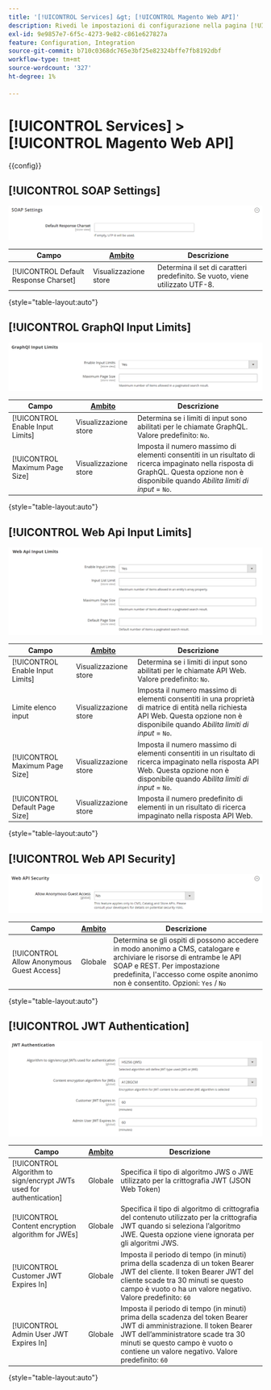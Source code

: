 ```yaml
---
title: '[!UICONTROL Services] &gt; [!UICONTROL Magento Web API]'
description: Rivedi le impostazioni di configurazione nella pagina [!UICONTROL Services] &gt; [!UICONTROL Magento Web API] dell'amministratore di Commerce.
exl-id: 9e9857e7-6f5c-4273-9e82-c861e627827a
feature: Configuration, Integration
source-git-commit: b710c0368dc765e3bf25e82324bffe7fb8192dbf
workflow-type: tm+mt
source-wordcount: '327'
ht-degree: 1%

---
```


# [!UICONTROL Services] > [!UICONTROL Magento Web API]

{{config}}

<!-- [X-ref](../systems/integrations.md) -->

## [!UICONTROL SOAP Settings]

![Impostazioni SOAP](./assets/web-api-soap-settings.png)<!-- zoom -->

| Campo | [Ambito](../../getting-started/websites-stores-views.md#scope-settings) | Descrizione |
|--- |--- |--- |
| [!UICONTROL Default Response Charset] | Visualizzazione store | Determina il set di caratteri predefinito. Se vuoto, viene utilizzato UTF-8. |

{style="table-layout:auto"}

## [!UICONTROL GraphQl Input Limits]

![Limiti di input GraphQl](./assets/web-api-graphql-input-limits.png)<!-- zoom -->

| Campo | [Ambito](../../getting-started/websites-stores-views.md#scope-settings) | Descrizione |
|--- |--- |--- |
| [!UICONTROL Enable Input Limits] | Visualizzazione store | Determina se i limiti di input sono abilitati per le chiamate GraphQL. Valore predefinito: `No`. |
| [!UICONTROL Maximum Page Size] | Visualizzazione store | Imposta il numero massimo di elementi consentiti in un risultato di ricerca impaginato nella risposta di GraphQL. Questa opzione non è disponibile quando _Abilita limiti di input_ = `No`. |

{style="table-layout:auto"}

## [!UICONTROL Web Api Input Limits]

![Limiti Di Input Api Web](./assets/web-api-input-limits.png)<!-- zoom -->

| Campo | [Ambito](../../getting-started/websites-stores-views.md#scope-settings) | Descrizione |
|--- |--- |--- |
| [!UICONTROL Enable Input Limits] | Visualizzazione store | Determina se i limiti di input sono abilitati per le chiamate API Web. Valore predefinito: `No`. |
| Limite elenco input | Visualizzazione store | Imposta il numero massimo di elementi consentiti in una proprietà di matrice di entità nella richiesta API Web. Questa opzione non è disponibile quando _Abilita limiti di input_ = `No`. |
| [!UICONTROL Maximum Page Size] | Visualizzazione store | Imposta il numero massimo di elementi consentiti in un risultato di ricerca impaginato nella risposta API Web. Questa opzione non è disponibile quando _Abilita limiti di input_ = `No`. |
| [!UICONTROL Default Page Size] | Visualizzazione store | Imposta il numero predefinito di elementi in un risultato di ricerca impaginato nella risposta API Web. |

{style="table-layout:auto"}

## [!UICONTROL Web API Security]

![Sicurezza API Web](./assets/web-api-security.png)<!-- zoom -->

| Campo | [Ambito](../../getting-started/websites-stores-views.md#scope-settings) | Descrizione |
|--- |--- |--- |
| [!UICONTROL Allow Anonymous Guest Access] | Globale | Determina se gli ospiti di possono accedere in modo anonimo a CMS, catalogare e archiviare le risorse di entrambe le API SOAP e REST. Per impostazione predefinita, l&#39;accesso come ospite anonimo non è consentito. Opzioni: `Yes` / `No` |

{style="table-layout:auto"}

## [!UICONTROL JWT Authentication]

![Autenticazione JWT](./assets/web-api-jwt-authentication.png)<!-- zoom -->

| Campo | [Ambito](../../getting-started/websites-stores-views.md#scope-settings) | Descrizione |
|--- |--- |--- |
| [!UICONTROL Algorithm to sign/encrypt JWTs used for authentication] | Globale | Specifica il tipo di algoritmo JWS o JWE utilizzato per la crittografia JWT (JSON Web Token) |
| [!UICONTROL Content encryption algorithm for JWEs] | Globale | Specifica il tipo di algoritmo di crittografia del contenuto utilizzato per la crittografia JWT quando si seleziona l’algoritmo JWE. Questa opzione viene ignorata per gli algoritmi JWS. |
| [!UICONTROL Customer JWT Expires In] | Globale | Imposta il periodo di tempo (in minuti) prima della scadenza di un token Bearer JWT del cliente. Il token Bearer JWT del cliente scade tra 30 minuti se questo campo è vuoto o ha un valore negativo. Valore predefinito: `60` |
| [!UICONTROL Admin User JWT Expires In] | Globale | Imposta il periodo di tempo (in minuti) prima della scadenza del token Bearer JWT di amministrazione. Il token Bearer JWT dell’amministratore scade tra 30 minuti se questo campo è vuoto o contiene un valore negativo. Valore predefinito: `60` |

{style="table-layout:auto"}
